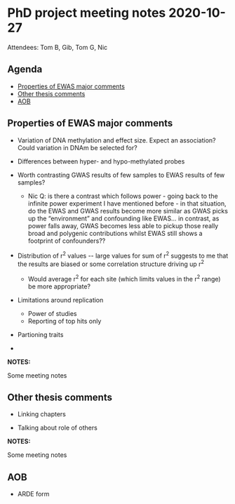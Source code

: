# PhD project meeting notes 2020-10-27

Attendees: Tom B, Gib, Tom G, Nic

## Agenda

* [Properties of EWAS major comments](#item1) 
* [Other thesis comments](#item2)
* [AOB](#aob)

## Properties of EWAS major comments <a name="item1"></a>

* Variation of DNA methylation and effect size. Expect an association? Could variation in DNAm be selected for?

* Differences between hyper- and hypo-methylated probes

* Worth contrasting GWAS results of few samples to EWAS results of few samples?
	+ Nic Q: is there a contrast which follows power - going back to the infinite power experiment I have mentioned before - in that situation, do the EWAS and GWAS results become more similar as GWAS picks up the “environment” and confounding like EWAS… in contrast, as power falls away, GWAS becomes less able to pickup those really broad and polygenic contributions whilst EWAS still shows a footprint of confounders??

* Distribution of r<sup>2</sup> values -- large values for sum of r<sup>2</sup> suggests to me that the results are biased or some correlation structure driving up r<sup>2</sup>
	+ Would average r<sup>2</sup> for each site (which limits values in the r<sup>2</sup> range) be more appropriate?

* Limitations around replication
	+ Power of studies
	+ Reporting of top hits only 

* Partioning traits

* 

__NOTES:__

Some meeting notes

## Other thesis comments <a name="item2"></a>

* Linking chapters

* Talking about role of others 

__NOTES:__

Some meeting notes

## AOB <a name="aob"></a>

* ARDE form